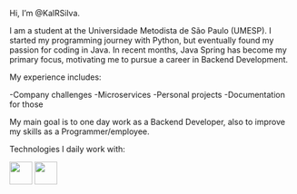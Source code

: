 Hi, I’m @KalRSilva.

I am a student at the Universidade Metodista de São Paulo (UMESP).
I started my programming journey with Python, but eventually found my passion for coding in Java.
In recent months, Java Spring has become my primary focus, motivating me to pursue a career in Backend Development.

My experience includes:

-Company challenges
-Microservices
-Personal projects
-Documentation for those

My main goal is to one day work as a Backend Developer, also to improve my skills as a Programmer/employee.

Technologies I daily work with:

<img src="https://conteige.cloud/wp-content/uploads/2021/07/java.png" width="40" height="40">
<img src="https://media.licdn.com/dms/image/v2/D4D12AQEZVXWqTQ0fTg/article-cover_image-shrink_600_2000/article-cover_image-shrink_600_2000/0/1689632891005?e=2147483647&v=beta&t=U2C7v9Ln_agpV2td-ceFC44JMURVoOoNxLZo_sGYMjM" width="40" height="40">
